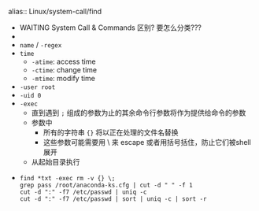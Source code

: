 alias:: Linux/system-call/find

- WAITING System Call & Commands 区别? 要怎么分类???
-
- `name` / `-regex`
- `time`
  - `-atime`: access time
  - `-ctime`: change time
  - `-mtime`: modify time
- `-user root`
- `-uid 0`
- `-exec`
  - 直到遇到 `;` 组成的参数为止的其余命令行参数将作为提供给命令的参数
  - 参数中
    - 所有的字符串 `{}` 将以正在处理的文件名替换
    - 这些参数可能需要用  \\   来 escape   或者用括号括住，防止它们被shell展开
  - 从起始目录执行
- ```shell
  find *txt -exec rm -v {} \;
  grep pass /root/anaconda-ks.cfg | cut -d " " -f 1
  cut -d ":" -f7 /etc/passwd | uniq -c
  cut -d ":" -f7 /etc/passwd | sort | uniq -c | sort -r
  ```